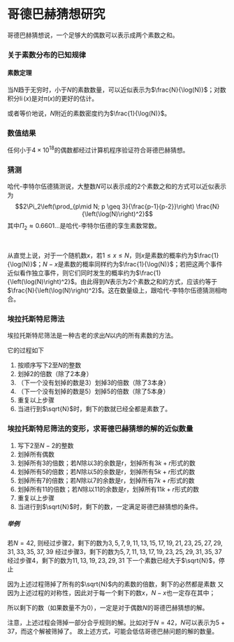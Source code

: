 # 哥德巴赫猜想研究

哥德巴赫猜想说，一个足够大的偶数可以表示成两个素数之和。



### 关于素数分布的已知规律

#### 素数定理

当$N$趋于无穷时，小于$N$的素数数量，可以近似表示为$\frac{N}{\log(N)}$；对数积分$\operatorname{li}(x)$是对$\pi(x)$的更好的估计。

或者等价地说，$N$附近的素数密度约为$\frac{1}{\log(N)}$。


### 数值结果

任何小于$4\times 10^{18}$的偶数都经过计算机程序验证符合哥德巴赫猜想。

### 猜测

哈代-李特尔伍德猜测说，大整数$N$可以表示成的2个素数之和的方式可以近似表示为
$$2\Pi_2\left(\prod_{p\mid N; p \geq 3}{\frac{p-1}{p-2}}\right) \frac{N}{\left(\log(N)\right)^2}$$
其中$\Pi_2\approx0.6601\dots$是哈代-李特尔伍德的孪生素数常数。

<br/>

从直觉上说，对于一个随机数$x$，若$1\le x\le N$，则$x$是素数的概率约为$\frac{1}{\log(N)}$；$N-x$是素数的概率同样约为$\frac{1}{\log(N)}$；若把这两个事件近似看作独立事件，则它们同时发生的概率约为$\frac{1}{\left(\log(N)\right)^2}$。由此得到$N$表示为2个素数之和的方式，应该约等于$\frac{N}{\left(\log(N)\right)^2}$。这在数量级上，跟哈代-李特尔伍德猜测相吻合。

### 埃拉托斯特尼筛法

埃拉托斯特尼筛法是一种古老的求出$N$以内的所有素数的方法。

它的过程如下
1. 按顺序写下$2$至$N$的整数
2. 划掉$2$的倍数（除了$2$本身）
3. （下一个没有划掉的数是$3$）划掉$3$的倍数（除了$3$本身）
4. （下一个没有划掉的数是$5$）划掉$5$的倍数（除了$5$本身）
5. 重复以上步骤
6. 当进行到$\sqrt{N}$时，剩下的数就已经全都是素数了。


### 埃拉托斯特尼筛法的变形，求哥德巴赫猜想的解的近似数量

1. 写下$2$至$N-2$的整数
2. 划掉所有偶数
3. 划掉所有$3$的倍数；若$N$除以$3$的余数是r，划掉所有$3 k+r$形式的数
4. 划掉所有$5$的倍数；若$N$除以$5$的余数是r，划掉所有$5 k+r$形式的数
5. 划掉所有$7$的倍数；若$N$除以$7$的余数是r，划掉所有$7 k+r$形式的数
6. 划掉所有$11$的倍数；若$N$除以$11$的余数是r，划掉所有$11 k+r$形式的数
7. 重复以上步骤
8. 当进行到$\sqrt{N}$时，剩下的数，一定满足哥德巴赫猜想的条件。

##### 举例

若$N=42$,
则经过步骤2，剩下的数为$3, 5, 7, 9, 11, 13, 15, 17, 19, 21, 23, 25, 27, 29, 31, 33, 35, 37, 39$
经过步骤3，剩下的数为$5, 7, 11, 13, 17, 19, 23, 25, 29, 31, 35, 37$
经过步骤4，剩下的数为$11, 13, 19, 23, 29, 31$
下一个素数已经大于$\sqrt{N}$，停止

因为上述过程筛掉了所有的$\sqrt{N}$内的素数的倍数，剩下的必然都是素数
又因为上述过程的对称性，因此对于每一个剩下的数$x$，$N-x$也一定存在其中；

所以剩下的数（如果数量不为0），一定是对于偶数$N$的哥德巴赫猜想的解。

注意，上述过程会筛掉一部分合乎规则的解。比如对于$N=42$，$N$可以表示为$5+37$，而这个解被筛掉了。
故上述方式，可能会低估哥德巴赫问题的解的数量。


